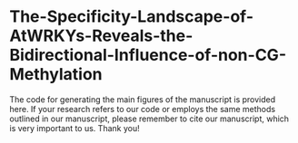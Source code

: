 # The-Specificity-Landscape-of-AtWRKYs-Reveals-the-Bidirectional-Influence-of-non-CG-Methylation
The code for generating the main figures of the manuscript is provided here.
If your research refers to our code or employs the same methods outlined in our manuscript, please remember to cite our manuscript, which is very important to us. Thank you!
